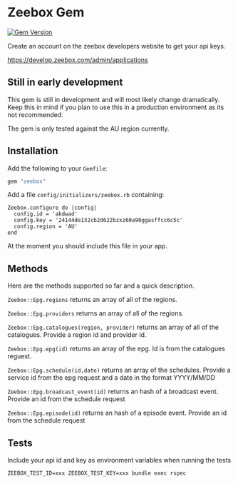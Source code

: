 # Zeebox Gem

[![Gem Version](https://badge.fury.io/rb/zeebox.svg)](http://badge.fury.io/rb/zeebox)

Create an account on the zeebox developers website to get your api keys.

https://develop.zeebox.com/admin/applications

## Still in early development

This gem is still in development and will most likely change dramatically. Keep this in mind if you plan to use this in a production environment as its not recommended.

The gem is only tested against the AU region currently.

## Installation

Add the following to your `Gemfile`:

```ruby
gem "zeebox"
```

Add a file `config/initializers/zeebox.rb` containing:

```
Zeebox.configure do |config|
  config.id = 'akdwad'
  config.key = '24144de132cb2d622bzxz60a90ggasffcc6c5c'
  config.region = 'AU'
end
```
At the moment you should include this file in your app.

## Methods

Here are the methods supported so far and a quick description.

``Zeebox::Epg.regions`` returns an array of all of the regions.

``Zeebox::Epg.providers`` returns an array of all of the regions.

``Zeebox::Epg.catalogues(region, provider)`` returns an array of all of the catalogues. Provide a region id and provider id.

``Zeebox::Epg.epg(id)`` returns an array of the epg. Id is from the catalogues reguest.

``Zeebox::Epg.schedule(id,date)`` returns an array of the schedules. Provide a service id from the epg request and a date in the format YYYY/MM/DD

``Zeebox::Epg.broadcast_event(id)`` returns an hash of a broadcast event. Provide an id from the schedule request

``Zeebox::Epg.episode(id)`` returns an hash of a episode event. Provide an id from the schedule request

## Tests

Include your api id and key as environment variables when running the tests

``ZEEBOX_TEST_ID=xxx ZEEBOX_TEST_KEY=xxx bundle exec rspec``
